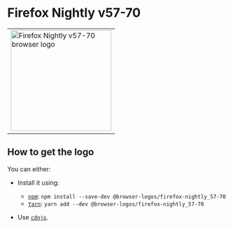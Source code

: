 Firefox Nightly v57-70
======================

<!-- markdownlint-disable line-length no-inline-html -->
<table>
    <tr height=240>
        <td>
            <a href="https://github.com/alrra/browser-logos/tree/739b151c7a48d5acc4207b527eba06548fd21ddd/src/archive/firefox-nightly_57-70">
                <img width=230 src="https://raw.githubusercontent.com/alrra/browser-logos/739b151c7a48d5acc4207b527eba06548fd21ddd/src/archive/firefox-nightly_57-70/firefox-nightly_57-70_512x512.png" alt="Firefox Nightly v57-70 browser logo">
            </a>
        </td>
    </tr>
</table>
<!-- markdownlint-enable line-length no-inline-html -->

How to get the logo
-------------------

You can either:

* Install it using:

  * [`npm`][npm]: `npm install --save-dev @browser-logos/firefox-nightly_57-70`
  * [`Yarn`][yarn]: `yarn add --dev @browser-logos/firefox-nightly_57-70`

* Use [`cdnjs`][cdnjs].

<!-- Link labels: -->

[cdnjs]: https://cdnjs.com/libraries/browser-logos
[npm]: https://www.npmjs.com/
[yarn]: https://yarnpkg.com/
